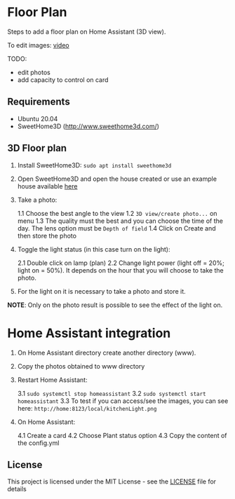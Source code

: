# Floor Plan

Steps to add a floor plan on Home Assistant (3D view).

To edit images: [video](https://www.youtube.com/watch?v=9p9PBtM0O8Q)


TODO:

- edit photos
- add capacity to control on card

## Requirements

- Ubuntu 20.04
- SweetHome3D (http://www.sweethome3d.com/)


## 3D Floor plan

1. Install SweetHome3D: `sudo apt install sweethome3d`

2. Open SweetHome3D and open the house created or use an example house available [here](http://www.sweethome3d.com/gallery.jsp)

3. Take a photo:
    
    1.1 Choose the best angle to the view
    1.2 `3D view/create photo...` on menu
    1.3 The quality must the best and you can choose the time of the day. The lens option must be `Depth of field`
    1.4 Click on Create and then store the photo

4. Toggle the light status (in this case turn on the light):

    2.1 Double click on lamp (plan)
    2.2 Change light power (light off = 20%; light on = 50%). It depends on the hour that you will choose to take the photo.

5. For the light on it is necessary to take a photo and store it.

**NOTE**: Only on the photo result is possible to see the effect of the light on.

# Home Assistant integration

1. On Home Assistant directory create another directory (www).
2. Copy the photos obtained to www directory
3. Restart Home Assistant:
    
    3.1 `sudo systemctl stop homeassistant`
    3.2 `sudo systemctl start homeassistant`
    3.3 To test if you can access/see the images, you can see here: `http://home:8123/local/kitchenLight.png`

4. On Home Assistant:
    
    4.1 Create a card
    4.2 Choose Plant status option
    4.3 Copy the content of the config.yml


## License

This project is licensed under the MIT License - see the [LICENSE](LICENSE) file for details